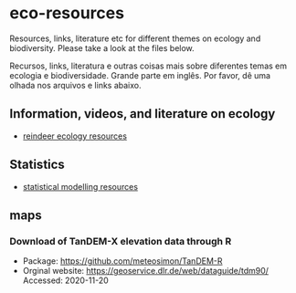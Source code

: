 # eco-resources

Resources, links, literature etc for different themes on ecology and biodiversity.
Please take a look at the files below.

Recursos, links, literatura e outras coisas mais sobre diferentes temas em ecologia e biodiversidade. Grande parte em inglês.
Por favor, dê uma olhada nos arquivos e links abaixo.

## Information, videos, and literature on ecology

- [reindeer ecology resources](reindeer.md)


## Statistics

- [statistical modelling resources](statistical_models.md)

## maps

### Download of TanDEM-X elevation data through R

- Package: https://github.com/meteosimon/TanDEM-R
- Orginal website: https://geoservice.dlr.de/web/dataguide/tdm90/
Accessed: 2020-11-20
